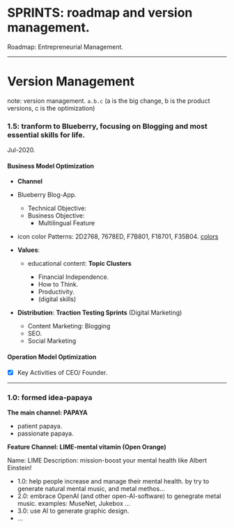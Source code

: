 # SPRINTS: roadmap and version management.

Roadmap: Entrepreneurial Management.

---

# Version Management

note: version management. `a.b.c` (a is the big change, b is the product versions, c is the optimization)

### 1.5: tranform to Blueberry, focusing on Blogging and most essential skills for life.

Jul-2020.

#### Business Model Optimization

- **Channel**

- Blueberry Blog-App.
  - Technical Objective:
  - Business Objective:
    - Multilingual Feature
- icon color Patterns: 2D2768, 7678ED, F7B801, F18701, F35B04. [colors](https://coolors.co/2d2768-7678ed-f7b801-f18701-f35b04)

- **Values**:

  - educational content: **Topic Clusters**

    - Financial Independence.
    - How to Think.
    - Productivity.
    - (digital skills)

- **Distribution**: **Traction Testing Sprints** (Digital Marketing)

  - Content Marketing: Blogging
  - SEO.
  - Social Marketing

#### Operation Model Optimization

- [x] Key Activities of CEO/ Founder.

---

### 1.0: formed idea-papaya

**The main channel: PAPAYA**

- patient papaya.
- passionate papaya.

**Feature Channel: LIME-mental vitamin (Open Orange)**

Name: LIME
Description: mission-boost your mental health like Albert Einstein!

- 1.0: help people increase and manage their mental health. by try to generate natural mental music, and metal methos...
- 2.0: embrace OpenAI (and other open-AI-software) to genegrate metal music. examples: MuseNet, Jukebox ...
- 3.0: use AI to generate graphic design.
- ...
